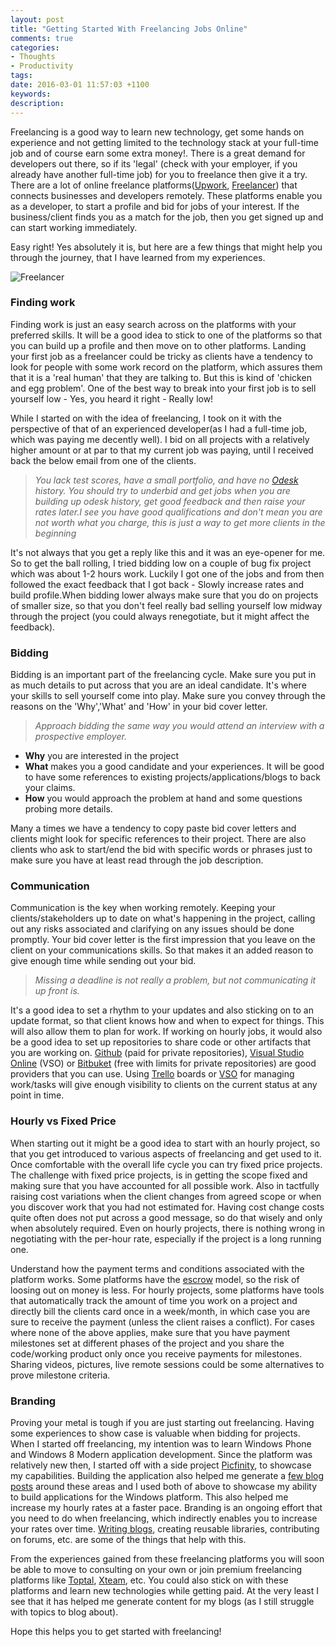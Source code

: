 ```yaml
---
layout: post
title: "Getting Started With Freelancing Jobs Online"
comments: true
categories:
- Thoughts
- Productivity
tags: 
date: 2016-03-01 11:57:03 +1100
keywords: 
description: 
---
```


Freelancing is a good way to learn new technology, get some hands on experience and not getting limited to the technology stack at your full-time job and of course earn some extra money!. There is a great demand for developers out there, so if its 'legal' (check with your employer, if you already have another full-time job) for you to freelance then give it a try. There are a lot of online freelance platforms([Upwork](https://www.upwork.com/), [Freelancer](https://www.freelancer.com/)) that connects businesses and developers remotely. These platforms enable you as a developer, to start a profile and bid for jobs of your interest. If the business/client finds you as a match for the job, then you get signed up and can start working immediately. 

Easy right! Yes absolutely it is, but here are a few things that might help you through the journey, that I have learned from my experiences.

<img class="center" alt="Freelancer" src="{{ site.images_root}}/freelancing.jpg" />

### **Finding work** ###

Finding work is just an easy search across on the platforms with your preferred skills. It will be a good idea to stick to one of the platforms so that you can build up a profile and then move on to other platforms. Landing your first job as a freelancer could be tricky as clients have a tendency to look for people with some work record on the platform, which assures them that it is a 'real human' that they are talking to. But this is kind of 'chicken and egg problem'. One of the best way to break into your first job is to sell yourself low - Yes, you heard it right - Really low!

While I started on with the idea of freelancing, I took on it with the perspective of that of an experienced developer(as I had a full-time job, which was paying me decently well). I bid on all projects with a relatively higher amount or at par to that my current job was paying, until I received back the below email from one of the clients. 

> *You lack test scores, have a small portfolio, and have no [Odesk](https://www.upwork.com) history. You should try to underbid and get jobs when you are building up odesk history, get good feedback and then raise your rates later.I see you have good qualifications and don't mean you are not worth what you charge, this is just a way to get more clients in the beginning*

It's not always that you get a reply like this and it was an eye-opener for me. So to get the ball rolling, I tried bidding low on a couple of bug fix project which was about 1-2 hours work. Luckily I got one of the jobs and from then followed the exact feedback that I got back - Slowly increase rates and build profile.When bidding lower always make sure that you do on projects of smaller size, so that you don't feel really bad selling yourself low midway through the project (you could always renegotiate, but it might affect the feedback). 


### **Bidding** ###

Bidding is an important part of the freelancing cycle. Make sure you put in as much details to put across that you are an ideal candidate. It's where your skills to sell yourself come into play. Make sure you convey through the reasons on the 'Why','What' and 'How' in your bid cover letter.

> *Approach bidding the same way you would attend an interview with a prospective employer.* 

- **Why** you are interested in the project
- **What** makes you a good candidate and your experiences. It will be good to have some references to existing projects/applications/blogs to back your claims.
- **How** you would approach the problem at hand and some questions probing more details. 

Many a times we have a tendency to copy paste bid cover letters and clients might look for specific references to their project. There are also clients who ask to start/end the bid with specific words or phrases just to make sure you have at least read through the job description. 

### **Communication** ###

Communication is the key when working remotely. Keeping your clients/stakeholders up to date on what's happening in the project, calling out any risks associated and clarifying on any issues should be done promptly. Your bid cover letter is the first impression that you leave on the client on your communications skills. So that makes it an added reason to give enough time while sending out your bid. 

> *Missing a deadline is not really a problem, but not communicating it up front is.* 

It's a good idea to set a rhythm to your updates and also sticking on to an update format, so that client knows how and when to expect for things. This will also allow them to plan for work. If working on hourly jobs, it would also be a good idea to set up repositories to share code or other artifacts that you are working on. [Github](https://github.com) (paid for private repositories), [Visual Studio Online](https://www.visualstudio.com/en-us/products/visual-studio-team-services-vs.aspx) (VSO) or [Bitbuket](https://bitbucket.org) (free with limits for private repositories) are good providers that you can use. Using [Trello](https://trello.com) boards or [VSO](https://www.visualstudio.com/en-us/products/visual-studio-team-services-vs.aspx) for managing work/tasks will give enough visibility to clients on the current status at any point in time.
 
### **Hourly vs Fixed Price** ###

When starting out it might be a good idea to start with an hourly project, so that you get introduced to various aspects of freelancing and get used to it. Once comfortable with the overall life cycle you can try fixed price projects. The challenge with fixed price projects, is in getting the scope fixed and making sure that you have accounted for all possible work. Also in tactfully raising cost variations when the client changes from agreed scope or when you discover work that you had not estimated for. Having cost change costs quite often does not put across a good message, so do that wisely and only when absolutely required. Even on hourly projects, there is nothing wrong in negotiating with the per-hour rate, especially if the project is a long running one. 

Understand how the payment terms and conditions associated with the platform works. Some platforms have the [escrow](https://en.wikipedia.org/wiki/Escrow) model, so the risk of loosing out on money is less. For hourly projects, some platforms have tools that automatically track the amount of time you work on a project and directly bill the clients card once in a week/month, in which case you are sure to receive the payment (unless the client raises a conflict). For cases where none of the above applies, make sure that you have payment milestones set at different phases of the project and you share the code/working product only once you receive payments for milestones. Sharing videos, pictures, live remote sessions could be some alternatives to prove milestone criteria.

### **Branding** ###

Proving your metal is tough if you are just starting out freelancing. Having some experiences to show case is valuable when bidding for projects. When I started off freelancing, my intention was to learn Windows Phone and Windows 8 Modern application development. Since the platform was relatively new then, I started off with a side project [Picfinity](https://www.microsoft.com/en-us/store/apps/picfinity/9wzdncrdwxx8), to showcase my capabilities. Building the application also helped me generate a [few blog posts](http://www.rahulpnath.com/blog/tag/500px/) around these areas and I used both of above to showcase my ability to build applications for the Windows platform. This also helped me increase my hourly rates at a faster pace.
Branding is an ongoing effort that you need to do when freelancing, which indirectly enables you to increase your rates over time. [Writing blogs](http://www.rahulpnath.com/blog/get-started-with-your-blog/), creating reusable libraries, contributing on forums, etc. are some of the things that help with this.

From the experiences gained from these freelancing platforms you will soon be able to move to consulting on your own or join premium freelancing platforms like [Toptal](www.toptal.com), [Xteam](http://x-team.com/), etc. You could also stick on with these platforms and learn new technologies while getting paid. At the very least I see that it has helped me generate content for my blogs (as I still struggle with topics to blog about). 

Hope this helps you to get started with freelancing!